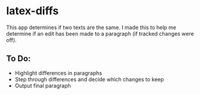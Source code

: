 # latex-diffs
This app determines if two texts are the same. 
I made this to help me determine if an edit has been made to a paragraph (if tracked changes were off). 

## To Do: 
* Highlight differences in paragraphs 
* Step through differences and decide which changes to keep 
* Output final paragraph 
